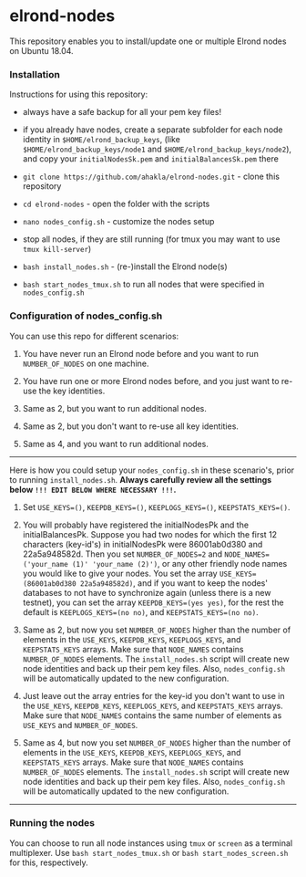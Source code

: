 # elrond-nodes

This repository enables you to install/update one or multiple Elrond nodes on Ubuntu 18.04.

### Installation

Instructions for using this repository:
 * always have a safe backup for all your pem key files!
 * if you already have nodes, create a separate subfolder for each node identity in `$HOME/elrond_backup_keys`,
(like `$HOME/elrond_backup_keys/node1` and `$HOME/elrond_backup_keys/node2`), and copy your `initialNodesSk.pem`
and `initialBalancesSk.pem` there

 * `git clone https://github.com/ahakla/elrond-nodes.git` - clone this repository
 * `cd elrond-nodes` - open the folder with the scripts
 * `nano nodes_config.sh` - customize the nodes setup
 * stop all nodes, if they are still running (for tmux you may want to use `tmux kill-server`)
 * `bash install_nodes.sh` - (re-)install the Elrond node(s)
 * `bash start_nodes_tmux.sh` to run all nodes that were specified in `nodes_config.sh`

### Configuration of nodes_config.sh

You can use this repo for different scenarios:

1. You have never run an Elrond node before and you want to run `NUMBER_OF_NODES` on one machine.

2. You have run one or more Elrond nodes before, and you just want to re-use the key identities.

3. Same as 2, but you want to run additional nodes.

4. Same as 2, but you don't want to re-use all key identities.

5. Same as 4, and you want to run additional nodes. 

----------------------------------------------------------

Here is how you could setup your `nodes_config.sh` in these scenario's, prior to running `install_nodes.sh`. 
**Always carefully review all the settings below `!!! EDIT BELOW WHERE NECESSARY !!!`.**

1. Set `USE_KEYS=()`, `KEEPDB_KEYS=()`, `KEEPLOGS_KEYS=()`, `KEEPSTATS_KEYS=()`.

2. You will probably have registered the initialNodesPk and the initialBalancesPk. Suppose you had two nodes
for which the first 12 characters (key-id's) in initialNodesPk were 86001ab0d380 and 22a5a948582d. Then you set
`NUMBER_OF_NODES=2` and `NODE_NAMES=('your_name (1)' 'your_name (2)')`, or any other friendly node names you
would like to give your nodes. You set the array `USE_KEYS=(86001ab0d380 22a5a948582d)`, and if you want to keep
the nodes' databases to not have to synchronize again (unless there is a new testnet), you can set the array
`KEEPDB_KEYS=(yes yes)`, for the rest the default is `KEEPLOGS_KEYS=(no no)`, and `KEEPSTATS_KEYS=(no no)`.

3. Same as 2, but now you set `NUMBER_OF_NODES` higher than the number of elements in the `USE_KEYS`, `KEEPDB_KEYS`,
`KEEPLOGS_KEYS`, and `KEEPSTATS_KEYS` arrays. Make sure that `NODE_NAMES` contains `NUMBER_OF_NODES` elements.
The `install_nodes.sh` script will create new node identities and back up their pem key files.
Also, `nodes_config.sh` will be automatically updated to the new configuration.

4. Just leave out the array entries for the key-id you don't want to use in the `USE_KEYS`, `KEEPDB_KEYS`,
`KEEPLOGS_KEYS`, and `KEEPSTATS_KEYS` arrays. Make sure that `NODE_NAMES` contains the same number of elements
as `USE_KEYS` and `NUMBER_OF_NODES`.

5. Same as 4, but now you set `NUMBER_OF_NODES` higher than the number of elements in the `USE_KEYS`, `KEEPDB_KEYS`,
`KEEPLOGS_KEYS`, and `KEEPSTATS_KEYS` arrays. Make sure that `NODE_NAMES` contains `NUMBER_OF_NODES` elements.
The `install_nodes.sh` script will create new node identities and back up their pem key files.
Also, `nodes_config.sh` will be automatically updated to the new configuration.

----------------------------------------------------------

### Running the nodes

You can choose to run all node instances using `tmux` or `screen` as a terminal multiplexer.
Use `bash start_nodes_tmux.sh` or `bash start_nodes_screen.sh` for this, respectively.
